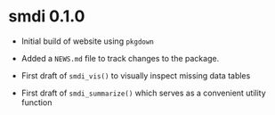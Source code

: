 # smdi 0.1.0

* Initial build of website using `pkgdown`

* Added a `NEWS.md` file to track changes to the package.

* First draft of `smdi_vis()` to visually inspect missing data tables

* First draft of `smdi_summarize()` which serves as a convenient utility function
